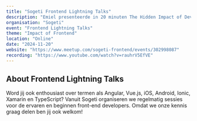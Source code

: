 ```yaml
---
title: "Sogeti Frontend Lightning Talks"
description: "Emiel presenteerde in 20 minuten The Hidden Impact of Developers bij de Sogeti Frontend Lightning Talks."
organisation: "Sogeti"
event: "Frontend Lightning Talks"
theme: "Impact of Frontend"
location: "Online"
date: "2024-11-20"
website: "https://www.meetup.com/sogeti-frontend/events/302998087"
recording: "https://www.youtube.com/watch?v=rauhrV5EfVE"
---
```


## About Frontend Lightning Talks

Word jij ook enthousiast over termen als Angular, Vue.js, iOS, Android, Ionic, Xamarin en TypeScript? Vanuit Sogeti organiseren we regelmatig sessies voor de ervaren en beginnen front-end developers. Omdat we onze kennis graag delen ben jij ook welkom!
